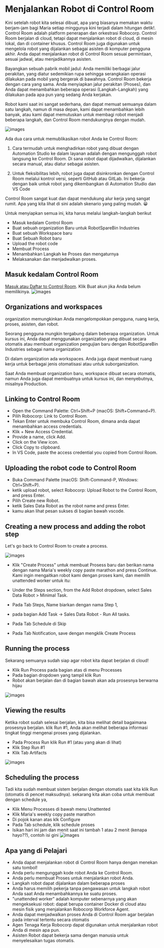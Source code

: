 # Menjalankan Robot di Control Room
Kini setelah robot kita selesai dibuat, apa yang biasanya memakan waktu berjam-jam bagi Maria setiap minggunya kini terjadi dalam hitungan detik!. Control Room adalah platform penerapan dan orkestrasi Robocorp. Control Room berjalan di cloud, tetapi dapat menjalankan robot di cloud, di mesin lokal, dan di container khusus. Control Room juga digunakan untuk mengelola robot yang dijalankan sebagai asisten di komputer pengguna akhir. Anda dapat menjalankan robot di Control Room sesuai permintaan, sesuai jadwal, atau menjadikannya asisten.

Bayangkan sebuah pabrik mobil jadul: Anda memiliki berbagai jalur perakitan, yang diatur sedemikian rupa sehingga serangkaian operasi dilakukan pada mobil yang bergerak di bawahnya. Control Room bekerja dengan cara yang sama. Anda menyiapkan jalur perakitan (Proses), dan Anda dapat menambahkan beberapa operasi (Langkah-Langkah) yang dilakukan pada apa pun yang sedang Anda kerjakan.

Robot kami saat ini sangat sederhana, dan dapat memuat semuanya dalam satu langkah, namun di masa depan, kami dapat menambahkan lebih banyak, atau kami dapat memutuskan untuk membagi robot menjadi beberapa langkah, dan  Control Room mendukungnya dengan mudah.

![images](https://robocorp.com/docs/static/get-started/courses/shared-assets/beginners-course/robocorp-ecosystem.png)

Ada dua cara untuk memublikasikan robot Anda ke  Control Room:
1. Cara termudah untuk menghadirkan robot yang dibuat dengan Automation Studio ke dalam layanan adalah dengan mengunggah robot langsung ke  Control Room. Di sana robot dapat dijadwalkan, dijalankan secara manual, atau diatur sebagai asisten.

2. Untuk fleksibilitas lebih, robot juga dapat disinkronkan dengan  Control Room melalui kontrol versi, seperti GitHub atau GitLab. Ini bekerja dengan baik untuk robot yang dikembangkan di Automation Studio dan VS Code

 Control Room sangat kuat dan dapat mendukung alur kerja yang sangat rumit. Apa yang kita lihat di sini adalah skenario yang paling mudah.  😀


Untuk menyiapkan semua ini, kita harus melalui langkah-langkah berikut
- Masuk kedalam Control Room
- Buat sebuah organization Baru untuk RobotSpareBin Industries
- Buat sebuah Workspace baru
- Buat Sebuah Robot baru
- Upload the robot code
- Membuat Process
- Menambahkan Langkah ke Proses dan mengaturnya
- Melaksanakan dan menjadwalkan proses.


## Masuk kedalam Control Room
[Masuk atau Daftar to Control Room](https://cloud.robocorp.com/). Klik Buat akun jika Anda belum memilikinya.
![images](https://robocorp.com/docs/static/get-started/courses/shared-assets/beginners-course/logging-in-new.png)

## Organizations and workspaces
organization memungkinkan Anda mengelompokkan pengguna, ruang kerja, proses, asisten, dan robot.

Seorang pengguna mungkin tergabung dalam beberapa organization. Untuk kursus ini, Anda dapat menggunakan organization yang dibuat secara otomatis atau membuat organization pengujian baru dengan RobotSpareBin Industries sebagai nama organization

Di dalam organization ada workspaces. Anda juga dapat membuat ruang kerja untuk berbagai jenis otomatisasi atau untuk suborganization. 

Saat Anda membuat organization baru, workspace  dibuat secara otomatis, namun Anda juga dapat membuatnya untuk kursus ini, dan menyebutnya, misalnya Production.

## Linking to Control Room
- Open the Command Palette: Ctrl+Shift+P (macOS: Shift+Command+P).
- Pilih Robocorp: Link to Control Room.
- Tekan Enter untuk membuka Control Room, dimana anda dapat menambahkan access credentials.
- Klik + New Access Credential.
- Provide a name, click Add.
- Click on the View icon.
- Click Copy to clipboard.
- In VS Code, paste the access credential you copied from Control Room.

## Uploading the robot code to Control Room
- Buka Command Palette (macOS: Shift-Command-P, Windows: Ctrl+Shift+P).
- ketik upload robot, select Robocorp: Upload Robot to the Control Room, and press Enter.
- Pilih Create new Robot.
- ketik Sales Data Robot as the robot name and press Enter.
- kamu akan lihat pesan sukses di bagian bawah vscode.

## Creating a new process and adding the robot step
Let's go back to Control Room to create a process.

![images](https://robocorp.com/docs/static/get-started/courses/shared-assets/beginners-course/control-room-create-process.png)

- Klik "Create Process" untuk membuat Prosess baru dan berikan nama dengan nama Maria's weekly copy paste marathon and press Continue. Kami ingin mengaitkan robot kami dengan proses kami, dan memilih unattended worker untuk itu:

- Under the Steps section, from the Add Robot dropdown, select Sales Data Robot > Minimal Task.

- Pada Tab Steps, Name biarkan dengan nama Step 1, 
- pada bagian Add Task -> Sales Data Robot - Run All tasks.
- Pada Tab  Schedule di Skip 
- Pada Tab Notification, save dengan mengklik Create Process


## Running the process
Sekarang semuanya sudah siap agar robot kita dapat berjalan di cloud!
- Klik Run Process pada bagian atas di menu Processes
- Pada bagian dropdown yang tampil klik Run
- Robot akan berjalan dan di bagian bawah akan ada prosesnya berwarna hijau

![images](https://robocorp.com/docs/static/get-started/courses/shared-assets/beginners-course/run-completed.png)

## Viewing the results
Ketika robot sudah selesai berjalan, kita bisa melihat detail bagaimana prosesnya berjalan.
klik Run #1, Anda akan melihat beberapa informasi tingkat tinggi mengenai proses yang dijalankan.

- Pada Process Run klik Run #1 (atau yang akan di lihat)
- Klik  Step Run #1
- Klik Tab Artifacts

![images](https://robocorp.com/docs/static/get-started/courses/shared-assets/beginners-course/run-artifacts.png)


## Scheduling the process
Tadi kita sudah membuat sistem berjalan dengan otomatis saat kita klik Run (otomatis di pencet maksudnya). sekarang kita akan coba untuk membuat dengan schedule ya,

- Klik Menu Processes di bawah menu Unattented
- Klik Maria's weekly copy paste marathon
- Di pojok kanan atas klk Configure
- Pada Tab schedule, klik schedule proses
- Isikan hari ini jam dan menit saat ini tambah 1 atau 2 menit (kenapa hayo??), contoh isi gini 
![images](https://robocorp.com/docs/static/get-started/courses/shared-assets/beginners-course/scheduling.png)




## Apa yang di Pelajari
- Anda dapat menjalankan robot di  Control Room hanya dengan menekan satu tombol!
- Anda perlu mengunggah kode robot Anda ke  Control Room.
- Anda perlu membuat Proses untuk menjalankan robot Anda.
- Langkah robot dapat dijalankan dalam beberapa proses
- Anda harus memilih pekerja tanpa pengawasan untuk langkah robot Anda saat Anda menambahkannya ke suatu proses.
- "unattended worker" adalah komputer sebenarnya yang akan mengeksekusi robot: dapat berupa container Docker di cloud atau mesin fisik yang menjalankan Robocorp Workforce Agent.
- Anda dapat menjadwalkan proses Anda di  Control Room agar berjalan pada interval tertentu secara otomatis
- Agen Tenaga Kerja Robocorp dapat digunakan untuk menjalankan robot Anda di mesin apa pun.
- Asisten Robot dapat bekerja sama dengan manusia untuk menyelesaikan tugas otomatis.